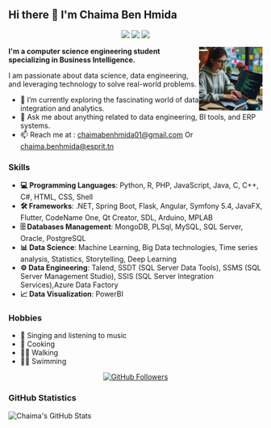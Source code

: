 ## Hi there 👋 I'm Chaima Ben Hmida
<p align="center">
    <a href="https://www.linkedin.com/in/chaima-ben-hmida-0b7b41241/"><img src="https://img.shields.io/badge/linkedin-%230177B5?style=flat&logo=linkedin&logoColor=white"/></a>
    <a href="https://www.facebook.com/chaymouma.benhamida/"><img src="https://img.shields.io/badge/facebook-%233b5998?style=flat&logo=facebook&logoColor=white"/></a>
    <a href="https://www.instagram.com/chayma_ben_hmida/"><img src="https://img.shields.io/badge/instagram-%23E4415F?style=flat&logo=instagram&logoColor=white"/></a>
  </p>
  
  <img src="https://github.com/ChaymaBenHmida/ChaymaBenHmida/blob/main/Designer.jpeg" align="right" width="25%"/>
  
**I'm a computer science engineering student specializing in Business Intelligence.** 

I am passionate about data science, data engineering, and leveraging technology to solve real-world problems.

- 🔭 I’m currently exploring the fascinating world of data integration and analytics.
- 💬 Ask me about anything related to data engineering, BI tools, and ERP systems.
- 📫 Reach me at : chaimabenhmida01@gmail.com Or chaima.benhmida@esprit.tn

### Skills
- **💻 Programming Languages**: Python, R, PHP, JavaScript, Java, C, C++, C#, HTML, CSS, Shell
- **🛠️ Frameworks**: .NET, Spring Boot, Flask, Angular, Symfony 5.4, JavaFX, Flutter, CodeName One, Qt Creator, SDL, Arduino, MPLAB
- **🗄️ Databases Management**: MongoDB, PLSql, MySQL, SQL Server, Oracle, PostgreSQL
- **📊 Data Science**: Machine Learning, Big Data technologies, Time series analysis, Statistics, Storytelling, Deep Learning
- **⚙️ Data Engineering**: Talend, SSDT (SQL Server Data Tools), SSMS (SQL Server Management Studio), SSIS (SQL Server Integration Services),Azure Data Factory
- **📈 Data Visualization**: PowerBI


### Hobbies
- 🎤 Singing and listening to music
- 🍳 Cooking
- 🚶‍♀️ Walking
- 🏊‍♀️ Swimming
<p align="center">
    <a href="https://github.com/ChaymaBenHmida"><img src="https://img.shields.io/github/followers/ChaymaBenHmida?label=Followers&style=social" alt="GitHub Followers" /></a>
</p>

### GitHub Statistics
![Chaima's GitHub Stats](https://github-readme-stats.vercel.app/api?username=ChaymaBenHmida&show_icons=true&theme=dracula)


<!--
**ChaymaBenHmida/ChaymaBenHmida** is a ✨ _special_ ✨ repository because its `README.md` (this file) appears on your GitHub profile.

Here are some ideas to get you started:

- 🔭 I’m currently working on ...
- 🌱 I’m currently learning ...
- 👯 I’m looking to collaborate on ...
- 🤔 I’m looking for help with ...
- 💬 Ask me about ...
- 📫 How to reach me: ...
- 😄 Pronouns: ...
- ⚡ Fun fact: ...
-->

